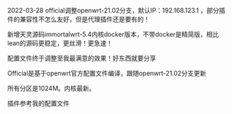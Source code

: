 2022-03-28
official调整openwrt-21.02分支，默认IP：192.168.123.1 ，部分插件的兼容性不怎么友好，但是代理插件还是要有的！

新增天灵源码immortalwrt-5.4内核docker版本，不带docker是精简版，相比lean的源码更稳定，更丝滑！更急速！

配置文件终于调整至我最满意的效果！好东西就要分享

Official是基于openwrt官方配置文件编译，跟随openwrt-21.02分支更新


所有分区是1024M。内核最新。

插件参考我的配置文件
